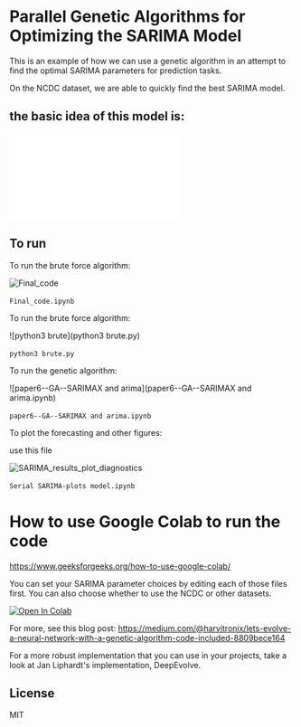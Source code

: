 # Parallel Genetic Algorithms for Optimizing the SARIMA Model

This is an example of how we can use a genetic algorithm in an attempt to find the optimal SARIMA parameters for prediction tasks. 

On the NCDC dataset, we are able to quickly find the best SARIMA model. 

## the basic idea of this model is:

![GA_ARIMA_Parallel2](GA_ARIMA_Parallel2.pdf)


## To run

To run the brute force algorithm:

![Final_code](Final_code.ipynb)

```Final_code.ipynb```

To run the brute force algorithm:

![python3 brute](python3 brute.py)

```python3 brute.py```

To run the genetic algorithm:

![paper6--GA--SARIMAX and arima](paper6--GA--SARIMAX and arima.ipynb)

```paper6--GA--SARIMAX and arima.ipynb```

 To plot the forecasting and other figures:
 
 use this file
 
 ![SARIMA_results_plot_diagnostics](SARIMA_results_plot_diagnostics.png)
 
 
```Serial SARIMA-plots model.ipynb```

# How to use Google Colab to run the code

https://www.geeksforgeeks.org/how-to-use-google-colab/

You can set your SARIMA parameter choices by editing each of those files first. You can also choose whether to use the NCDC or other datasets. 

[![Open In Colab](https://colab.research.google.com/assets/colab-badge.svg)](https://github.com/ibrahim85/Genetic-Alg-and-SARIMA/blob/master/Genetic%20Alg%20and%20SARIMA/Serial%20SARIMA-%20plots%20model.ipynb)

For more, see this blog post: https://medium.com/@harvitronix/lets-evolve-a-neural-network-with-a-genetic-algorithm-code-included-8809bece164

For a more robust implementation that you can use in your projects, take a look at Jan Liphardt's implementation, DeepEvolve.

## License

MIT


